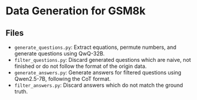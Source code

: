 # Data Generation for GSM8k

## Files

- `generate_questions.py`: Extract equations, permute numbers, and generate questions using QwQ-32B.
- `filter_questions.py`: Discard generated questions which are naive, not finished or do not follow the format of the origin data.
- `generate_answers.py`: Generate answers for filtered questions using Qwen2.5-7B, following the CoT format.
- `filter_answers.py`: Discard answers which do not match the ground truth.